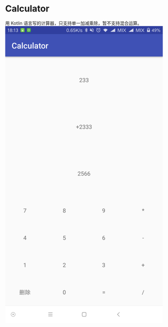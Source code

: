 # Calculator
用 Kotlin 语言写的计算器，只支持单一加减乘除，暂不支持混合运算。
![加](https://github.com/MTAndroidDev/Calculator/blob/master/img/add.png)
